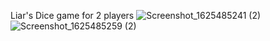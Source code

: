 Liar's Dice game for 2 players
![Screenshot_1625485241 (2)](https://user-images.githubusercontent.com/58375588/124467981-3c88bf00-dda1-11eb-99fc-4984bc0efc42.jpg)
![Screenshot_1625485259 (2)](https://user-images.githubusercontent.com/58375588/124467996-401c4600-dda1-11eb-90d5-cf91358e24f4.jpg)
